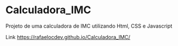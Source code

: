 # Calculadora_IMC
 Projeto de uma calculadora de IMC utilizando Html, CSS e Javascript
 
 Link https://rafaelocdev.github.io/Calculadora_IMC/
